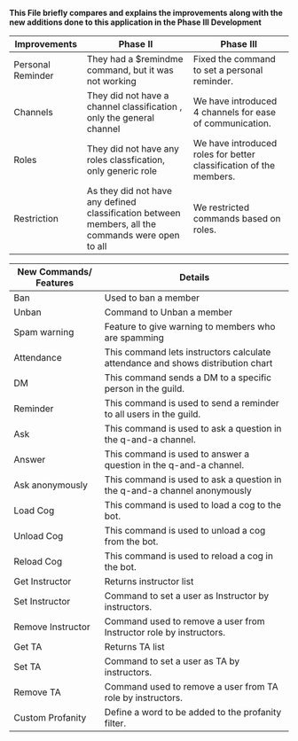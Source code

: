 
**This File briefly compares and explains the improvements along with the new additions done to this application in the Phase III Development**

|  Improvements | Phase II  | Phase III |
| ------------ | ------------ | ------------ |
| Personal Reminder| They had a $remindme command, but it was not working| Fixed the command to set a personal reminder.|
| Channels |They did not have a channel classification , only the general channel| We have introduced 4 channels for ease of communication.|
| Roles | They did not have any roles classfication, only generic role| We have introduced roles for better classification of the members. |
| Restriction| As they did not have any defined classification between members, all the commands were open to all| We restricted commands based on roles.|



|  New Commands/ Features | Details |
| ------------ |------------ |
|Ban| Used to ban a member|
|Unban| Command to Unban a member|
|Spam warning| Feature to give warning to members who are spamming|
|Attendance| This command lets instructors calculate attendance and shows distribution chart|
|DM |This command sends a DM to a specific person in the guild. |
|Reminder| This command is used to send a reminder to all users in the guild.|
|Ask| This command is used to ask a question in the q-and-a channel.|
|Answer| This command is used to answer a question in the q-and-a channel.|
|Ask anonymously| This command is used to ask a question in the q-and-a channel anonymously|
|Load Cog| This command is used to load a cog to the bot.|
|Unload Cog| This command is used to unload a cog from the bot.|
|Reload Cog| This command is used to reload a cog in the bot.|
| Get Instructor  | Returns instructor list |
| Set Instructor | Command to set a user as Instructor by instructors. |
| Remove Instructor | Command used to remove a user from Instructor role by instructors.  |
| Get TA |Returns TA list|
| Set TA | Command to set a user as TA by instructors.|
| Remove TA | Command used to remove a user from TA role by instructors.|
| Custom Profanity | Define a word to be added to the profanity filter. |

